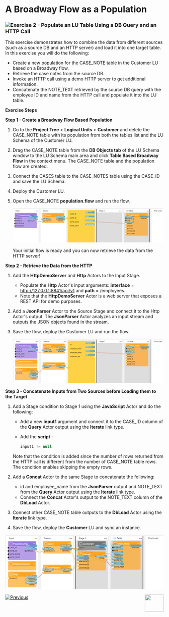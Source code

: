 # A Broadway Flow as a Population

### ![](/academy/images/Exercise.png)Exercise 2 - Populate an LU Table Using a DB Query and an HTTP Call

This exercise demonstrates how to combine the data from different sources (such as a source DB and an HTTP server) and load it into one target table. In this exercise you will do the following:

* Create a new population for the CASE_NOTE table in the Customer LU based on a Broadway flow.
* Retrieve the case notes from the source DB.
* Invoke an HTTP call using a demo HTTP server to get additional information.
* Concatenate the NOTE_TEXT retrieved by the source DB query with the employee ID and name from the HTTP call and populate it into the LU table.



**Exercise Steps** 

**Step 1 - Create a Broadway Flow Based Population**

1. Go to the **Project Tree** > **Logical Units** > **Customer** and delete the CASE_NOTE table with its population from both the tables list and the LU Schema of the Customer LU.

2. Drag the CASE_NOTE table from the **DB Objects tab** of the LU Schema window to the LU Schema main area and click **Table Based Broadway Flow** in the context menu. The CASE_NOTE table and the population flow are created.

3. Connect the CASES table to the CASE_NOTES table using the CASE_ID and save the LU Schema.

4. Deploy the Customer LU.

5. Open the CASE_NOTE **population.flow** and run the flow.

   ![image](images/12_cases_table_population_1.PNG)

   Your initial flow is ready and you can now retrieve the data from the HTTP server!

**Step 2 - Retrieve the Data from the HTTP** 

1. Add the **HttpDemoServer** and **Http** Actors to the Input Stage.

   * Populate the **Http** Actor's input arguments: **interface** = http://127.0.0.1:8841/api/v1 and **path** = /employees.
   * Note that the **HttpDemoServer** Actor is a web server that exposes a REST API for demo purposes.

2. Add a **JsonParser** Actor to the Source Stage and connect it to the Http Actor's output. The **JsonParser** Actor analyzes an input stream and outputs the JSON objects found in the stream.

3. Save the flow, deploy the Customer LU and run the flow.

   ![image](images/12_cases_table_population_http.PNG)

**Step 3 - Concatenate Inputs from Two Sources before Loading them to the Target**

1. Add a Stage condition to Stage 1 using the **JavaScript** Actor and do the following:

   * Add a new **input1** argument and connect it to the CASE_ID column of the **Query** Actor output using the **Iterate** link type.

   * Add the **script** :

     ~~~javascript
     input1 != null
     ~~~

   Note that the condition is added since the number of rows returned from the HTTP call is different from the number of CASE_NOTE table rows. The condition enables skipping the empty rows.

2. Add a **Concat** Actor to the same Stage to concatenate the following:

   * id and employee_name from the **JsonParser** output and NOTE_TEXT from the  **Query** Actor output using the **Iterate** link type.
   * Connect the **Concat** Actor's output to the NOTE_TEXT column of the **DbLoad** Actor.

3. Connect other CASE_NOTE table outputs to the **DbLoad** Actor using the **Iterate** link type.

4. Save the flow, deploy the **Customer** LU and sync an instance.

![iamge](images/12_case_notes.PNG)



[![Previous](/articles/images/Previous.png)](12a_broadway_as_a_population_exercise_solution.md)[<img align="right" width="60" height="54" src="/articles/images/Next.png">](13_interface_listener_exercise.md)
